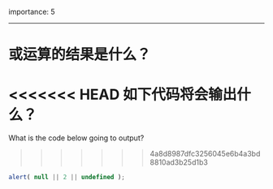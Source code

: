 importance: 5

---

# 或运算的结果是什么？

<<<<<<< HEAD
如下代码将会输出什么？
=======
What is the code below going to output?
>>>>>>> 4a8d8987dfc3256045e6b4a3bd8810ad3b25d1b3

```js
alert( null || 2 || undefined );
```

